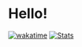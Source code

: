 # Hello!
[![wakatime](https://wakatime.com/badge/user/3fdddb17-7097-4775-9ad5-ae54793eade2.svg)](https://wakatime.com/@3fdddb17-7097-4775-9ad5-ae54793eade2)
[![Stats](https://github-readme-stats.vercel.app/api?username=BlakeFernandes&show_icons=true)](https://github.com/anuraghazra/github-readme-stats)
